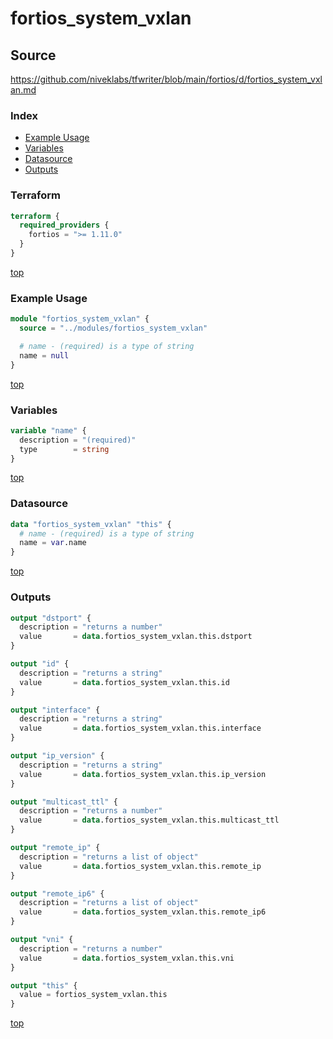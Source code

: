 # fortios_system_vxlan

## Source

https://github.com/niveklabs/tfwriter/blob/main/fortios/d/fortios_system_vxlan.md

### Index

- [Example Usage](#example-usage)
- [Variables](#variables)
- [Datasource](#datasource)
- [Outputs](#outputs)

### Terraform

```terraform
terraform {
  required_providers {
    fortios = ">= 1.11.0"
  }
}
```

[top](#index)

### Example Usage

```terraform
module "fortios_system_vxlan" {
  source = "../modules/fortios_system_vxlan"

  # name - (required) is a type of string
  name = null
}
```

[top](#index)

### Variables

```terraform
variable "name" {
  description = "(required)"
  type        = string
}
```

[top](#index)

### Datasource

```terraform
data "fortios_system_vxlan" "this" {
  # name - (required) is a type of string
  name = var.name
}
```

[top](#index)

### Outputs

```terraform
output "dstport" {
  description = "returns a number"
  value       = data.fortios_system_vxlan.this.dstport
}

output "id" {
  description = "returns a string"
  value       = data.fortios_system_vxlan.this.id
}

output "interface" {
  description = "returns a string"
  value       = data.fortios_system_vxlan.this.interface
}

output "ip_version" {
  description = "returns a string"
  value       = data.fortios_system_vxlan.this.ip_version
}

output "multicast_ttl" {
  description = "returns a number"
  value       = data.fortios_system_vxlan.this.multicast_ttl
}

output "remote_ip" {
  description = "returns a list of object"
  value       = data.fortios_system_vxlan.this.remote_ip
}

output "remote_ip6" {
  description = "returns a list of object"
  value       = data.fortios_system_vxlan.this.remote_ip6
}

output "vni" {
  description = "returns a number"
  value       = data.fortios_system_vxlan.this.vni
}

output "this" {
  value = fortios_system_vxlan.this
}
```

[top](#index)